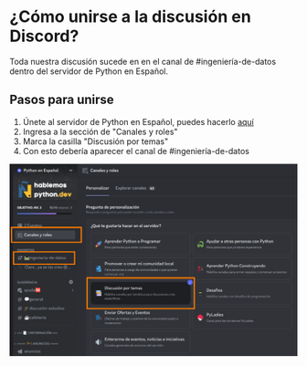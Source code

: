 # ¿Cómo unirse a la discusión en Discord?

Toda nuestra discusión sucede en en el canal de #ingeniería-de-datos dentro del servidor de Python en Español.

## Pasos para unirse

1. Únete al servidor de Python en Español, puedes hacerlo [aquí](https://discord.gg/hablemospython)
1. Ingresa a la sección de "Canales y roles"
1. Marca la casilla "Discusión por temas"
1. Con esto debería aparecer el canal de #ingeniería-de-datos

![Discord](https://github.com/grupo-de-estudio-ingenieria-de-datos/.github/blob/main/discord/server.png)
